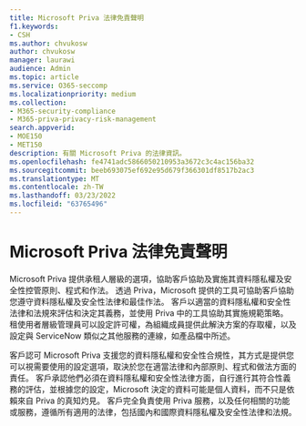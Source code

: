 ```yaml
---
title: Microsoft Priva 法律免責聲明
f1.keywords:
- CSH
ms.author: chvukosw
author: chvukosw
manager: laurawi
audience: Admin
ms.topic: article
ms.service: O365-seccomp
ms.localizationpriority: medium
ms.collection:
- M365-security-compliance
- M365-priva-privacy-risk-management
search.appverid:
- MOE150
- MET150
description: 有關 Microsoft Priva 的法律資訊。
ms.openlocfilehash: fe4741adc5866050210953a3672c3c4ac156ba32
ms.sourcegitcommit: beeb693075ef692e95d679f366301df8517b2ac3
ms.translationtype: MT
ms.contentlocale: zh-TW
ms.lasthandoff: 03/23/2022
ms.locfileid: "63765496"
---
```

# <a name="microsoft-priva-legal-disclaimer"></a>Microsoft Priva 法律免責聲明

Microsoft Priva 提供承租人層級的選項，協助客戶協助及實施其資料隱私權及安全性控管原則、程式和作法。 透過 Priva，Microsoft 提供的工具可協助客戶協助您遵守資料隱私權及安全性法律和最佳作法。 客戶以適當的資料隱私權和安全性法律和法規來評估和決定其義務，並使用 Priva 中的工具協助其實施規範策略。 租使用者層級管理員可以設定許可權，為組織成員提供此解決方案的存取權，以及設定與 ServiceNow 類似之其他服務的連線，如產品檔中所述。

客戶認可 Microsoft Priva 支援您的資料隱私權和安全性合規性，其方式是提供您可以視需要使用的設定選項，取決於您在適當法律和內部原則、程式和做法方面的責任。 客戶承認他們必須在資料隱私權和安全性法律方面，自行進行其符合性義務的評估，並根據您的設定，Microsoft 決定的資料可能是個人資料，而不只是依賴來自 Priva 的真知灼見。 客戶完全負責使用 Priva 服務，以及任何相關的功能或服務，遵循所有適用的法律，包括國內和國際資料隱私權及安全性法律和法規。
